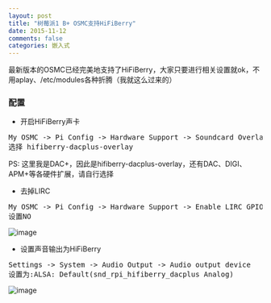 ```yaml
---
layout: post
title: "树莓派1 B+ OSMC支持HiFiBerry"
date: 2015-11-12
comments: false
categories: 嵌入式
---
```


最新版本的OSMC已经完美地支持了HiFiBerry，大家只要进行相关设置就ok，不用aplay、/etc/modules各种折腾（我就这么过来的）

### 配置

* 开启HiFiBerry声卡

<pre>
My OSMC -> Pi Config -> Hardware Support -> Soundcard Overlay
选择 hifiberry-dacplus-overlay
</pre>
PS: 这里我是DAC+，因此是hifiberry-dacplus-overlay，还有DAC、DIGI、APM+等各硬件扩展，请自行选择

* 去掉LIRC

<pre>
My OSMC -> Pi Config -> Hardware Support -> Enable LIRC GPIO support
设置NO
</pre>

![image](http://7ximmr.com1.z0.glb.clouddn.com/osmc-hifiberry.jpg)

* 设置声音输出为HiFiBerry

<pre>
Settings -> System -> Audio Output -> Audio output device
设置为:ALSA: Default(snd_rpi_hifiberry_dacplus Analog)
</pre>

![image](http://7ximmr.com1.z0.glb.clouddn.com/osmc-audio-ouput-hifiberry.jpg)